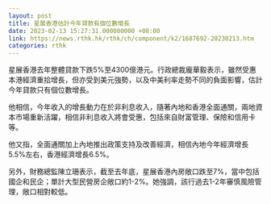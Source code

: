 ```yaml
---
layout: post
title: 星展香港估計今年貸款有個位數增長
date: 2023-02-13 15:27:31.000000000 +08:00
link: https://news.rthk.hk/rthk/ch/component/k2/1687692-20230213.htm
categories: rthk
---
```


星展香港去年整體貸款下跌5%至4300億港元。行政總裁龐華毅表示，雖然受惠本港經濟重拾增長，但亦受到美元強勢，以及中美利率走勢不同的負面影響，估計今年貸款只有個位數增長。

他相信，今年收入的增長動力在於非利息收入，隨著內地和香港全面通關，兩地資本市場重新活躍，相信非利息收入將會受惠，包括來自財富管理、保險和信用卡等。

他又指，全面通關加上內地推出政策支持及改善經濟，相信內地今年經濟增長5.5%左右，香港經濟增長6.5%。

另外，財務總監陳立珊表示，截至去年底，星展香港內房敞口跌至7%，當中包括國企和民企；單計大型民營房企敞口約1-2%。她強調，該行過去1-2年審慎風險管理，敞口相對較低。

